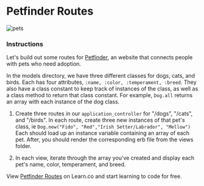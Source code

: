 # Petfinder Routes

![pets](http://rivertownanimalhospital.com/files/2015/04/Dogs-and-Cats-in-a-Row-Large.jpg)

### Instructions

Let's build out some routes for [Petfinder](https://www.petfinder.com/), an website that connects people with pets who need adoption. 

In the models directory, we have three different classes for dogs, cats, and birds. Each has four attributes, `:name, :color, :temperament, :breed`. They also have a class constant to keep track of instances of the class, as well as a class method to return that class constant. For example, `Dog.all` returns an array with each instance of the dog class.

1. Create three routes in our `application_controller` for "/dogs", "/cats", and "/birds". In each route, create three new instances of that pet's class, ie `Dog.new("Fido", "Red","Irish Setter/Labrador", "Mellow")` Each should load up an instance variable containing an array of each pet. After, you should render the corresponding erb file from the views folder. 

2. In each view, iterate through the array you've created and display each pet's name, color, temperament, and breed. 
<p data-visibility='hidden'>View <a href='https://learn.co/lessons/hs-petfinder-routes' title='Petfinder Routes'>Petfinder Routes</a> on Learn.co and start learning to code for free.</p>
